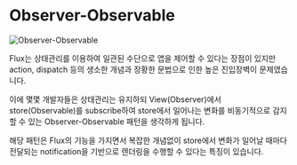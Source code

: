 # Observer-Observable

<Image src="/image/architecture/OO.png" alt="Observer-Observable" />

Flux는 상태관리를 이용하여 일관된 수단으로 앱을 제어할 수 있다는 장점이 있지만 action, dispatch 등의 생소한 개념과 장황한 문법으로 인한 높은 진입장벽이 문제였습니다.

이에 몇몇 개발자들은 상태관리는 유지하되 View(Observer)에서 store(Observable)를 subscribe하여 store에서 일어나는 변화를 비동기적으로 감지할 수 있는 Observer-Observable 패턴을 생각하게 됩니다.

해당 패턴은 Flux의 기능을 가지면서 복잡한 개념없이 store에서 변화가 일어날 때마다 전달되는 notification을 기반으로 렌더링을 수행할 수 있다는 특징이 있습니다.
